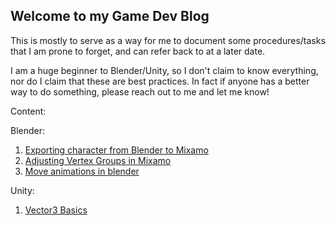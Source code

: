 ## Welcome to my Game Dev Blog

This is mostly to serve as a way for me to document some procedures/tasks that I am prone to forget, and can refer back to at a later date. 

I am a huge beginner to Blender/Unity, so I don't claim to know everything, nor do I claim that these are best practices. In fact if anyone has a better way to do something, please reach out to me and let me know!

Content: 



Blender:

1. [Exporting character from Blender to Mixamo](./blender-to-mixamo.md)
2. [Adjusting Vertex Groups in Mixamo](./mixamo-blender-vertex-groups.md)
3. [Move animations in blender](./blender-move-animation.md)

Unity: 

1. [Vector3 Basics](./vector_basics_in_unity.md)

